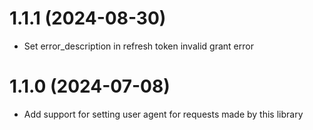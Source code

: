 # 1.1.1 (2024-08-30)
- Set error_description in refresh token invalid grant error

# 1.1.0 (2024-07-08)
- Add support for setting user agent for requests made by this library
